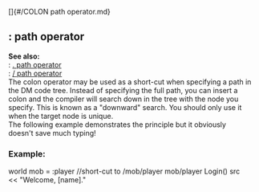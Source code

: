 []{#/COLON path operator.md}    
## : path operator    
**See also:**    
:   [. path operator](/operator/path/%2e)    
:   [/ path operator](/operator/path//)    
The colon operator may be used as a short-cut when specifying a path in    
the DM code tree. Instead of specifying the full path, you can insert a    
colon and the compiler will search down in the tree with the node you    
specify. This is known as a \"downward\" search. You should only use it    
when the target node is unique.    
The following example demonstrates the principle but it obviously    
doesn\'t save much typing!    
### Example:    
world mob = :player //short-cut to /mob/player mob/player Login() src    
\<\< \"Welcome, \[name\].\"  